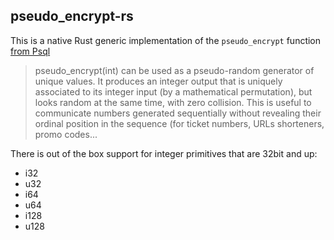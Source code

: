 ## pseudo_encrypt-rs

This is a native Rust generic implementation of the `pseudo_encrypt` function [from Psql](https://wiki.postgresql.org/wiki/Pseudo_encrypt)

> pseudo_encrypt(int) can be used as a pseudo-random generator of unique values. It produces an integer output that is 
> uniquely associated to its integer input (by a mathematical permutation), but looks random at the same time, with
> zero collision. This is useful to communicate numbers generated sequentially without revealing their ordinal position 
> in the sequence (for ticket numbers, URLs shorteners, promo codes...

There is out of the box support for integer primitives that are 32bit and up:

- i32
- u32
- i64
- u64
- i128
- u128
